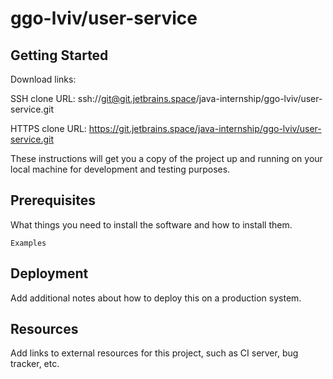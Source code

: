 # ggo-lviv/user-service



## Getting Started

Download links:

SSH clone URL: ssh://git@git.jetbrains.space/java-internship/ggo-lviv/user-service.git

HTTPS clone URL: https://git.jetbrains.space/java-internship/ggo-lviv/user-service.git



These instructions will get you a copy of the project up and running on your local machine for development and testing purposes.

## Prerequisites

What things you need to install the software and how to install them.

```
Examples
```

## Deployment

Add additional notes about how to deploy this on a production system.

## Resources

Add links to external resources for this project, such as CI server, bug tracker, etc.
